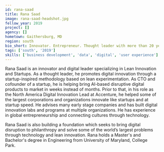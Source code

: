 ```yaml
---
id: rana-saad
title: Rana Saad
image: rana-saad-headshot.jpg
fellow_year: 2019
project: []
agency: []
hometown: Gaithersburg, MD
region: south
bio_short: Innovator. Entrepreneur. Thought leader with more than 20 years of innovation and digital focused global experience, combining consulting and advisory with entrepreneurship and startups.
tags: ['south', '2019']
skills: ['business development', 'data', 'digital', 'user experience']
---
```


Rana Saad is an innovator and digital leader specializing in Lean Innovation and Startups. As a thought leader, he promotes digital innovation through a startup-inspired methodology based on lean experimentation. As CTO and cofounder of a startup, he is helping bring AI-based disruptive digital products to market in weeks instead of months. Prior to that, in his role as the North America Digital Innovation Lead at Accenture, he helped some of the largest corporations and organizations innovate like startups and at startup speed. He advises many early stage companies and has built digital innovation labs and programs at multiple organizations. He has experience in global entrepreneurship and connecting cultures through technology.

Rana Saad is also building a foundation which seeks to bring digital disruption to philanthropy and solve some of the world’s largest problems through technology and lean innovation. Rana holds a Master's and Bachelor's degree in Engineering from University of Maryland, College Park.
